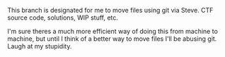 This branch is designated for me to move files using git via Steve. CTF source code, solutions, WIP stuff, etc.

I'm sure theres a much more efficient way of doing this from machine to machine, but until I think of a better way to move files I'll be abusing git. Laugh at my stupidity. 
